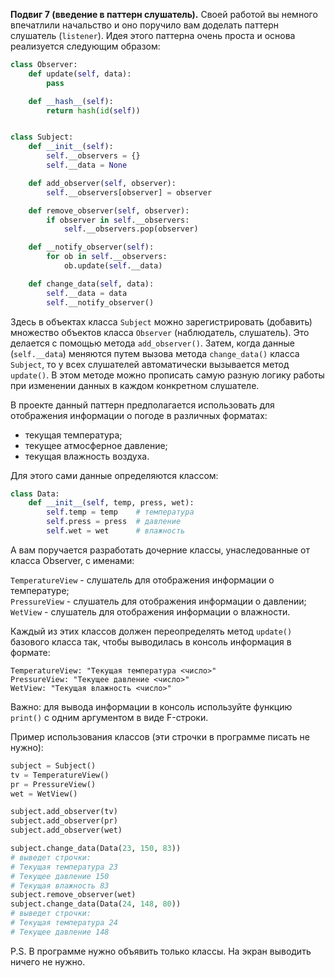 **Подвиг 7 (введение в паттерн слушатель).** Своей работой вы немного впечатлили начальство и оно поручило вам доделать 
паттерн слушатель (`listener`). Идея этого паттерна очень проста и основа реализуется следующим образом:

```python
class Observer:
    def update(self, data):
        pass

    def __hash__(self):
        return hash(id(self))


class Subject:
    def __init__(self):
        self.__observers = {}
        self.__data = None

    def add_observer(self, observer):
        self.__observers[observer] = observer

    def remove_observer(self, observer):
        if observer in self.__observers:
            self.__observers.pop(observer)

    def __notify_observer(self):
        for ob in self.__observers:
            ob.update(self.__data)

    def change_data(self, data):
        self.__data = data
        self.__notify_observer()
```

Здесь в объектах класса `Subject` можно зарегистрировать (добавить) множество объектов класса `Observer` (наблюдатель,
слушатель). Это делается с помощью метода `add_observer()`.
Затем, когда данные (`self.__data`) меняются путем вызова метода `change_data()` класса `Subject`,
то у всех слушателей автоматически вызывается метод `update()`.
В этом методе можно прописать самую разную логику работы при изменении данных в каждом конкретном слушателе.

В проекте данный паттерн предполагается использовать для отображения информации о погоде в различных форматах:

- текущая температура;
- текущее атмосферное давление;
- текущая влажность воздуха.

Для этого сами данные определяются классом:

```python
class Data:
    def __init__(self, temp, press, wet):
        self.temp = temp    # температура
        self.press = press  # давление
        self.wet = wet      # влажность
```

А вам поручается разработать дочерние классы, унаследованные от класса Observer, с именами:

`TemperatureView` - слушатель для отображения информации о температуре; \
`PressureView` - слушатель для отображения информации о давлении; \
`WetView` - слушатель для отображения информации о влажности.

Каждый из этих классов должен переопределять метод `update()` базового класса так, чтобы выводилась в консоль
информация в формате:

```
TemperatureView: "Текущая температура <число>"
PressureView: "Текущее давление <число>"
WetView: "Текущая влажность <число>"
```

Важно: для вывода информации в консоль используйте функцию `print()` с одним аргументом в виде F-строки.

Пример использования классов (эти строчки в программе писать не нужно):

```python
subject = Subject()
tv = TemperatureView()
pr = PressureView()
wet = WetView()

subject.add_observer(tv)
subject.add_observer(pr)
subject.add_observer(wet)

subject.change_data(Data(23, 150, 83))
# выведет строчки:
# Текущая температура 23
# Текущее давление 150
# Текущая влажность 83
subject.remove_observer(wet)
subject.change_data(Data(24, 148, 80))
# выведет строчки:
# Текущая температура 24
# Текущее давление 148
```

P.S. В программе нужно объявить только классы. На экран выводить ничего не нужно.